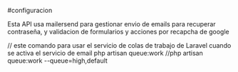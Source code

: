 #configuracion

Esta API usa mailersend para gestionar envio de emails para recuperar contraseña, y validacion de formularios y acciones por recapcha de google

// este comando para usar el servicio de colas de trabajo de Laravel cuando se activa el servicio de email
php artisan queue:work
//php artisan queue:work --queue=high,default
